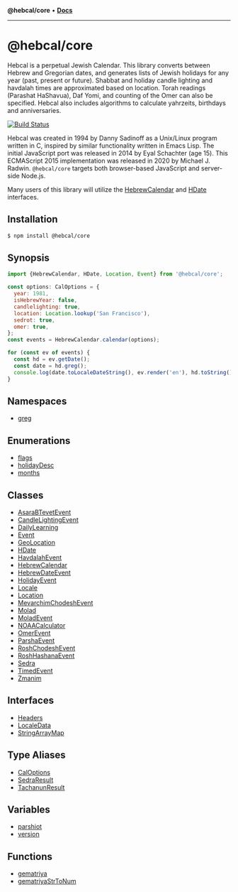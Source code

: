 **@hebcal/core** • [**Docs**](globals.md)

***

# @hebcal/core
Hebcal is a perpetual Jewish Calendar. This library converts between
Hebrew and Gregorian dates, and generates lists of Jewish holidays for
any year (past, present or future).  Shabbat and holiday candle
lighting and havdalah times are approximated based on location. Torah
readings (Parashat HaShavua), Daf Yomi, and counting of the Omer can
also be specified. Hebcal also includes algorithms to calculate
yahrzeits, birthdays and anniversaries.

[![Build Status](docs/https://github.com/hebcal/hebcal-es6/actions/workflows/node.js.yml/badge.svg)](docs/https://github.com/hebcal/hebcal-es6/actions/workflows/node.js.yml)

Hebcal was created in 1994 by Danny Sadinoff as a Unix/Linux program
written in C, inspired by similar functionality written in Emacs
Lisp. The initial JavaScript port was released in 2014 by Eyal
Schachter (age 15). This ECMAScript 2015 implementation was released
in 2020 by Michael J. Radwin. `@hebcal/core` targets both
browser-based JavaScript and server-side Node.js.

Many users of this library will utilize the [HebrewCalendar](docs/#HebrewCalendar)
and [HDate](docs/#HDate) interfaces.

## Installation
```bash
$ npm install @hebcal/core
```

## Synopsis
```javascript
import {HebrewCalendar, HDate, Location, Event} from '@hebcal/core';

const options: CalOptions = {
  year: 1981,
  isHebrewYear: false,
  candlelighting: true,
  location: Location.lookup('San Francisco'),
  sedrot: true,
  omer: true,
};
const events = HebrewCalendar.calendar(options);

for (const ev of events) {
  const hd = ev.getDate();
  const date = hd.greg();
  console.log(date.toLocaleDateString(), ev.render('en'), hd.toString());
}
```

## Namespaces

- [greg](_media/README.md)

## Enumerations

- [flags](_media/flags.md)
- [holidayDesc](_media/holidayDesc.md)
- [months](_media/months.md)

## Classes

- [AsaraBTevetEvent](_media/AsaraBTevetEvent.md)
- [CandleLightingEvent](_media/CandleLightingEvent.md)
- [DailyLearning](_media/DailyLearning.md)
- [Event](_media/Event.md)
- [GeoLocation](_media/GeoLocation.md)
- [HDate](_media/HDate.md)
- [HavdalahEvent](_media/HavdalahEvent.md)
- [HebrewCalendar](_media/HebrewCalendar.md)
- [HebrewDateEvent](_media/HebrewDateEvent.md)
- [HolidayEvent](_media/HolidayEvent.md)
- [Locale](_media/Locale.md)
- [Location](_media/Location.md)
- [MevarchimChodeshEvent](_media/MevarchimChodeshEvent.md)
- [Molad](_media/Molad.md)
- [MoladEvent](_media/MoladEvent.md)
- [NOAACalculator](_media/NOAACalculator.md)
- [OmerEvent](_media/OmerEvent.md)
- [ParshaEvent](_media/ParshaEvent.md)
- [RoshChodeshEvent](_media/RoshChodeshEvent.md)
- [RoshHashanaEvent](_media/RoshHashanaEvent.md)
- [Sedra](_media/Sedra.md)
- [TimedEvent](_media/TimedEvent.md)
- [Zmanim](_media/Zmanim.md)

## Interfaces

- [Headers](_media/Headers.md)
- [LocaleData](_media/LocaleData.md)
- [StringArrayMap](_media/StringArrayMap.md)

## Type Aliases

- [CalOptions](_media/CalOptions.md)
- [SedraResult](_media/SedraResult.md)
- [TachanunResult](_media/TachanunResult.md)

## Variables

- [parshiot](_media/parshiot.md)
- [version](_media/version.md)

## Functions

- [gematriya](_media/gematriya.md)
- [gematriyaStrToNum](_media/gematriyaStrToNum.md)
